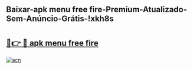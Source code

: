 
## Baixar-apk menu free fire-Premium-Atualizado-Sem-Anúncio-Grátis-!xkh8s

# <h2><a href="https://andorid.site?title=apk_menu_free_fire&ref=27">🔗👉 🔴 apk menu free fire</a></h2>

[![acn](https://github.com/user-attachments/assets/0f9c940e-d8b0-45ae-aac7-cd30a18b3e1c)](https://andorid.site?title=apk_menu_free_fire&ref=27)

